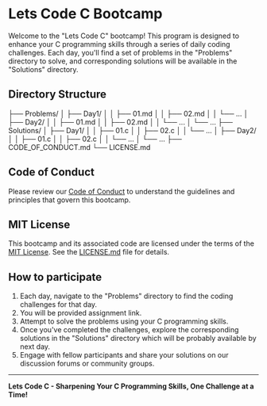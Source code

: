 # Lets Code C Bootcamp

Welcome to the "Lets Code C" bootcamp! This program is designed to enhance your C programming skills through a series of daily coding challenges. Each day, you'll find a set of problems in the "Problems" directory to solve, and corresponding solutions will be available in the "Solutions" directory.

## Directory Structure

├── Problems/
│   ├── Day1/
│   │   ├── 01.md
│   │   ├── 02.md
│   │   └── ...
│   ├── Day2/
│   │   ├── 01.md
│   │   ├── 02.md
│   │   └── ...
│   └── ...
├── Solutions/
│   ├── Day1/
│   │   ├── 01.c
│   │   ├── 02.c
│   │   └── ...
│   ├── Day2/
│   │   ├── 01.c
│   │   ├── 02.c
│   │   └── ...
│   └── ...
├── CODE_OF_CONDUCT.md
└── LICENSE.md


## Code of Conduct

Please review our [Code of Conduct](CODE_OF_CONDUCT.md) to understand the guidelines and principles that govern this bootcamp.

## MIT License

This bootcamp and its associated code are licensed under the terms of the [MIT License](LICENSE.md). See the [LICENSE.md](LICENSE.md) file for details.

## How to participate

1. Each day, navigate to the "Problems" directory to find the coding challenges for that day.
2. You will be provided assignment link. 
3. Attempt to solve the problems using your C programming skills.
4. Once you've completed the challenges, explore the corresponding solutions in the "Solutions" directory which will be probably available by next day.
5. Engage with fellow participants and share your solutions on our discussion forums or community groups.


---

**Lets Code C - Sharpening Your C Programming Skills, One Challenge at a Time!**

